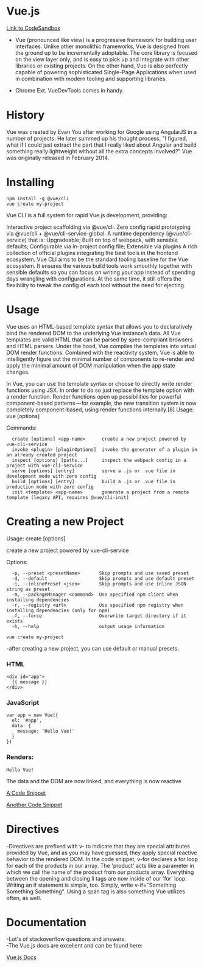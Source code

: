 # Vue.js

[Link to CodeSandbox](https://codesandbox.io/s/643v2kmrzw)

- Vue (pronounced like view) is a progressive framework for building user interfaces. Unlike other monolithic frameworks, Vue is designed from the ground up to be incrementally adoptable. The core library is focused on the view layer only, and is easy to pick up and integrate with other libraries or existing projects. On the other hand, Vue is also perfectly capable of powering sophisticated Single-Page Applications when used in combination with modern tooling and supporting libraries. 
  
- Chrome Ext. VueDevTools comes in handy.

# History
Vue was created by Evan You after working for Google using AngularJS in a number of projects. He later summed up his thought process, "I figured, what if I could just extract the part that I really liked about Angular and build something really lightweight without all the extra concepts involved?" Vue was originally released in February 2014.

# Installing
```
npm install -g @vue/cli  
vue create my-project
```

Vue CLI is a full system for rapid Vue.js development, providing:

Interactive project scaffolding via @vue/cli.
Zero config rapid prototyping via @vue/cli + @vue/cli-service-global.
A runtime dependency (@vue/cli-service) that is:
Upgradeable;
Built on top of webpack, with sensible defaults;
Configurable via in-project config file;
Extensible via plugins
A rich collection of official plugins integrating the best tools in the frontend ecosystem.
Vue CLI aims to be the standard tooling baseline for the Vue ecosystem. It ensures the various build tools work smoothly together with sensible defaults so you can focus on writing your app instead of spending days wrangling with configurations. At the same time, it still offers the flexibility to tweak the config of each tool without the need for ejecting.

# Usage
Vue uses an HTML-based template syntax that allows you to declaratively bind the rendered DOM to the underlying Vue instance’s data. All Vue templates are valid HTML that can be parsed by spec-compliant browsers and HTML parsers. Under the hood, Vue compiles the templates into virtual DOM render functions. Combined with the reactivity system, Vue is able to intelligently figure out the minimal number of components to re-render and apply the minimal amount of DOM manipulation when the app state changes.  

In Vue, you can use the template syntax or choose to directly write render functions using JSX. In order to do so just replace the template option with a render function. Render functions open up possibilities for powerful component-based patterns — for example, the new transition system is now completely component-based, using render functions internally.[8]
Usage: vue <command> [options]

Commands:
```
  create [options] <app-name>      create a new project powered by vue-cli-service
  invoke <plugin> [pluginOptions]  invoke the generator of a plugin in an already created project
  inspect [options] [paths...]     inspect the webpack config in a project with vue-cli-service
  serve [options] [entry]          serve a .js or .vue file in development mode with zero config
  build [options] [entry]          build a .js or .vue file in production mode with zero config
  init <template> <app-name>       generate a project from a remote template (legacy API, requires @vue/cli-init)
```
# Creating a new Project
Usage: create [options] <app-name>

create a new project powered by vue-cli-service


Options:
```
  -p, --preset <presetName>       Skip prompts and use saved preset
  -d, --default                   Skip prompts and use default preset
  -i, --inlinePreset <json>       Skip prompts and use inline JSON string as preset
  -m, --packageManager <command>  Use specified npm client when installing dependencies
  -r, --registry <url>            Use specified npm registry when installing dependencies (only for npm)
  -f, --force                     Overwrite target directory if it exists
  -h, --help                      output usage information

```

```
vue create my-project
```
-after creating a new project, you can use default or manual presets.



### HTML
```                                         
<div id="app">
  {{ message }}
</div>
```

### JavaScript
```
var app = new Vue({
  el: '#app',
  data: {
    message: 'Hello Vue!'
  }
})
```

### Renders:

    Hello Vue!

The data and the DOM are now linked, and everything is now reactive

[A Code Snippet](http://res.cloudinary.com/jkarlin929/image/upload/v1518737261/vue-code_a4moh2.png)

[Another Code Snippet](http://res.cloudinary.com/jkarlin929/image/upload/v1518738230/vue-code-2_i98itv.png)

# Directives
-Directives are prefixed with v- to indicate that they are special attributes provided by Vue, and as you may have guessed, they apply special reactive behavior to the rendered DOM. In the code snippet, v-for declares a for loop for each of the products in our array. The 'product' acts like a parameter in which we call the name of the product from our products array. Everything between the opening and closing li tags are now inside of our 'for' loop.
Writing an if statement is simple, too. Simply, write v-if="Something Something Something". Using a span tag is also something Vue utilizes often, as well.

# Documentation
-Lot's of stackoverflow questions and answers.  
-The Vue.js docs are excellent and can be found here:

[Vue.js Docs](https://vuejs.org/v2/guide/index.html#Declarative-Rendering)

